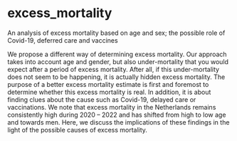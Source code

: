 # excess_mortality
An analysis of excess mortality based on age and sex; the possible role of Covid-19, deferred care and vaccines

We propose a different way of determining excess mortality. Our approach takes into account age and gender, but also under-mortality that you would expect after a period of excess mortality. After all, if this under-mortality does not seem to be happening, it is actually hidden excess mortality. The purpose of a better excess mortality estimate is first and foremost to determine whether this excess mortality is real. In addition, it is about finding clues about the cause such as Covid-19, delayed care or vaccinations. We note that excess mortality in the Netherlands remains consistently high during 2020 – 2022 and has shifted from high to low age and towards men. Here, we discuss the implications of these findings in the light of the possible causes of excess mortality. 
